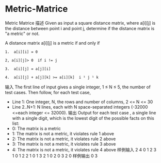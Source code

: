 # Metric-Matrice
Metric Matrice
描述
Given as input a square distance matrix, where a[i][j] is the distance between point i and point j, determine if the distance matrix is "a  metric" or not.

A distance matrix a[i][j] is a metric if and only if

    1.  a[i][i] = 0

    2, a[i][j]> 0  if i != j

    3.  a[i][j] = a[j][i]

    4.  a[i][j] + a[j][k] >= a[i][k]  i ¹ j ¹ k

输入
The first line of input gives a single integer, 1 ≤ N ≤ 5, the number of test cases. Then follow, for each test case,
* Line 1: One integer, N, the rows and number of columns, 2 <= N <= 30
* Line 2..N+1: N lines, each with N space-separated integers 
(-32000 <=each integer <= 32000).
输出
Output for each test case , a single line with a single digit, which is the lowest digit of the possible facts on this list:
* 0: The matrix is a metric
* 1: The matrix is not a metric, it violates rule 1 above
* 2: The matrix is not a metric, it violates rule 2 above
* 3: The matrix is not a metric, it violates rule 3 above
* 4: The matrix is not a metric, it violates rule 4 above
样例输入
2
4
0 1 2 3
1 0 1 2
2 1 0 1
3 2 1 0
2
0 3
2 0
样例输出
0
3
